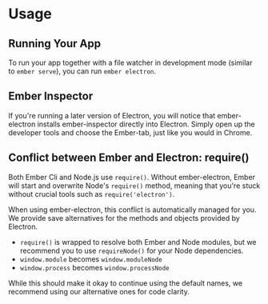 # Usage

## Running Your App
To run your app together with a file watcher in development mode (similar to `ember serve`), you can run  `ember electron`.



## Ember Inspector
If you're running a later version of Electron, you will notice that ember-electron installs ember-inspector directly into Electron. Simply open up the developer tools and choose the Ember-tab, just like you would in Chrome.



## Conflict between Ember and Electron: require()
Both Ember Cli and Node.js use `require()`. Without ember-electron, Ember will start and overwrite Node's `require()` method, meaning that you're stuck without crucial tools such as `require('electron')`.

When using ember-electron, this conflict is automatically managed for you. We provide save alternatives for 
the methods and objects provided by Electron.

- `require()` is wrapped to resolve both Ember and Node modules, but we recommend you to use `requireNode()` for your Node dependencies.
- `window.module` becomes `window.moduleNode`
- `window.process` becomes `window.processNode`

While this should make it okay to continue using the default names, we recommend using our alternative ones for code clarity.
